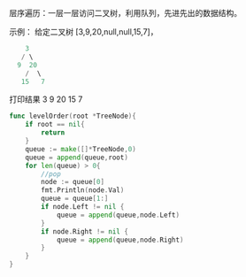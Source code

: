 层序遍历：一层一层访问二叉树，利用队列，先进先出的数据结构。

示例：
给定二叉树 [3,9,20,null,null,15,7]，

```go
    3
   / \
  9  20
    /  \
   15   7
```
打印结果 3 9 20 15 7

```go
func levelOrder(root *TreeNode){
	if root == nil{
		return
	}
	queue := make([]*TreeNode,0)
	queue = append(queue,root)
	for len(queue) > 0{
		//pop
		node := queue[0]
		fmt.Println(node.Val)
		queue = queue[1:]
		if node.Left != nil {
			queue = append(queue,node.Left)
		}
		if node.Right != nil {
			queue = append(queue,node.Right)
		}
	}
}
```
